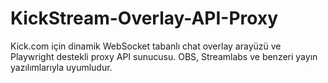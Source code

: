 # KickStream-Overlay-API-Proxy
Kick.com için dinamik WebSocket tabanlı chat overlay arayüzü ve Playwright destekli proxy API sunucusu. OBS, Streamlabs ve benzeri yayın yazılımlarıyla uyumludur.
